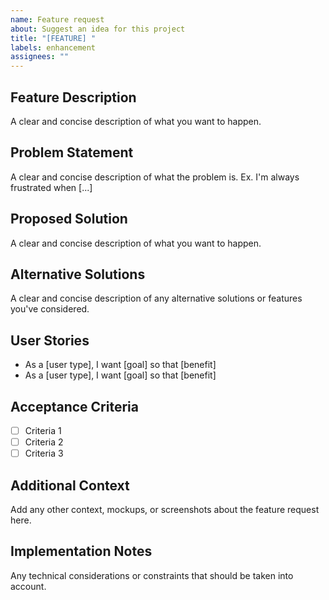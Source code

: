 ```yaml
---
name: Feature request
about: Suggest an idea for this project
title: "[FEATURE] "
labels: enhancement
assignees: ""
---
```


## Feature Description

A clear and concise description of what you want to happen.

## Problem Statement

A clear and concise description of what the problem is. Ex. I'm always frustrated when [...]

## Proposed Solution

A clear and concise description of what you want to happen.

## Alternative Solutions

A clear and concise description of any alternative solutions or features you've considered.

## User Stories

- As a [user type], I want [goal] so that [benefit]
- As a [user type], I want [goal] so that [benefit]

## Acceptance Criteria

- [ ] Criteria 1
- [ ] Criteria 2
- [ ] Criteria 3

## Additional Context

Add any other context, mockups, or screenshots about the feature request here.

## Implementation Notes

Any technical considerations or constraints that should be taken into account.
